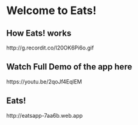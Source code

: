 <h1> Welcome to Eats! </h1>

<h2> How Eats! works </h2>
http://g.recordit.co/I20OK6Pi6o.gif

<br/>

<h2> Watch Full Demo of the app here </h2>
https://youtu.be/2qoJf4EqlEM

<br/>

<h2> Eats! </h2>
http://eatsapp-7aa6b.web.app
